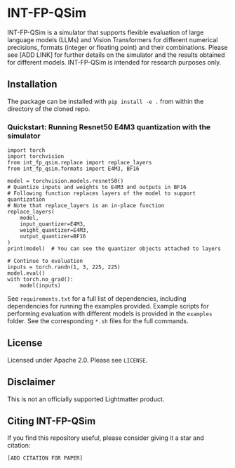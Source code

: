 # INT-FP-QSim
INT-FP-QSim is a simulator that supports flexible evaluation of large language models (LLMs) and Vision Transformers for different numerical precisions, formats (integer or floating point) and their combinations. Please see [ADD LINK] for further details on the simulator and the results obtained for different models. INT-FP-QSim is intended for research purposes only.

## Installation
The package can be installed with `pip install -e .` from within the directory of the cloned repo.

### Quickstart: Running Resnet50 E4M3 quantization with the simulator
```
import torch
import torchvision
from int_fp_qsim.replace import replace_layers
from int_fp_qsim.formats import E4M3, BF16

model = torchvision.models.resnet50()
# Quantize inputs and weights to E4M3 and outputs in BF16
# Following function replaces layers of the model to support quantization
# Note that replace_layers is an in-place function
replace_layers(
    model,
    input_quantizer=E4M3,
    weight_quantizer=E4M3,
    output_quantizer=BF16
)
print(model)  # You can see the quantizer objects attached to layers

# Continue to evaluation
inputs = torch.randn(1, 3, 225, 225)
model.eval()
with torch.no_grad():
    model(inputs)
```

See `requirements.txt` for a full list of dependencies, including dependencies for running the examples provided. Example scripts for performing evaluation with different models is provided in the `examples` folder. See the corresponding `*.sh` files for the full commands.

## License
Licensed under Apache 2.0. Please see `LICENSE`.

## Disclaimer
This is not an officially supported Lightmatter product.

## Citing INT-FP-QSim
If you find this repository useful, please consider giving it a star and citation:
```
[ADD CITATION FOR PAPER]
```